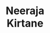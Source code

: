 ---
layout: page
title: Neeraja<br>Kirtane
description: CS MS student
img: assets/img/students/neeraja.jpeg
redirect: https://neeraja1504.github.io/
importance: 4
category: "students"
---
